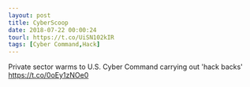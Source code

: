 ```yaml
---
layout: post
title: CyberScoop
date: 2018-07-22 00:00:24
tourl: https://t.co/UiSN102kIR
tags: [Cyber Command,Hack]
---
```

Private sector warms to U.S. Cyber Command carrying out 'hack backs' https://t.co/0oEy1zNOe0